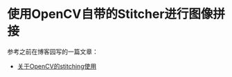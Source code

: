 # 使用OpenCV自带的Stitcher进行图像拼接

参考之前在博客园写的一篇文章：

- [关于OpenCV的stitching使用](http://www.cnblogs.com/CHLL55/p/4161551.html)